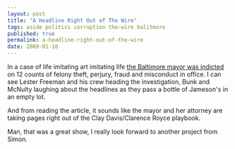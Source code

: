 ```yaml
---
layout: post
title: "A Headline Right Out of The Wire"
tags: aside politics corruption the-wire balitmore
published: true
permalink: a-headline-right-out-of-the-wire
date: 2009-01-10
---
```


In a case of life imitating art imitating life <a href="http://www.baltimoresun.com/news/local/baltimore_city/bal-md.ci.indict10jan10,0,48597.story">the Baltimore mayor was indicted</a> on 12 counts of felony theft, perjury, fraud and misconduct in office.  I can see Lester Freeman and his crew heading the investigation, Bunk and McNulty laughing about the headlines as they pass a bottle of Jameson's in an empty lot.

And from reading the article, it sounds like the mayor and her attorney are taking pages right out of the Clay Davis/Clarence Royce playbook.

Man, that was a great show, I really look forward to another project from Simon.
